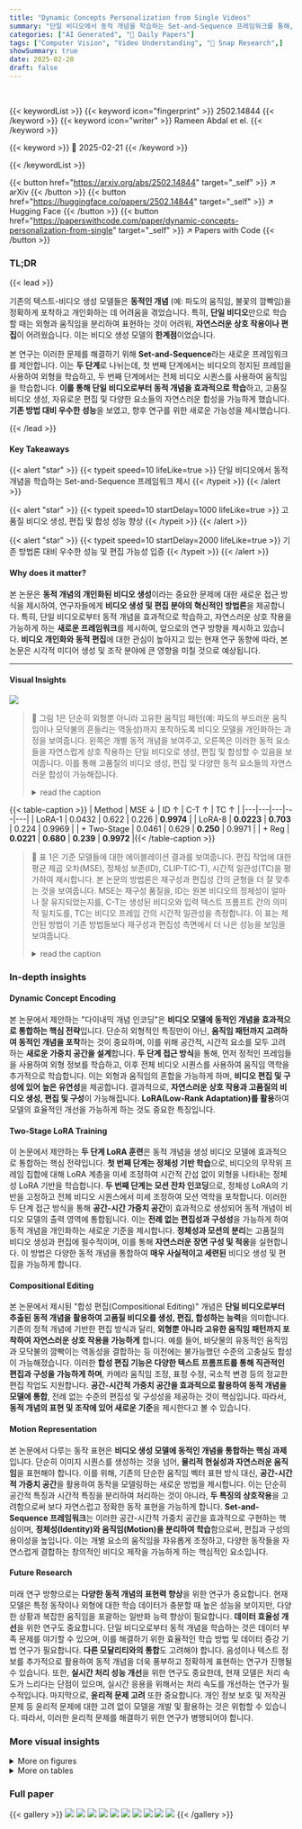 ```yaml
---
title: "Dynamic Concepts Personalization from Single Videos"
summary: "단일 비디오에서 동적 개념을 학습하는 Set-and-Sequence 프레임워크를 통해, 고품질 비디오 생성, 편집 및 합성을 가능하게 합니다."
categories: ["AI Generated", "🤗 Daily Papers"]
tags: ["Computer Vision", "Video Understanding", "🏢 Snap Research",]
showSummary: true
date: 2025-02-20
draft: false
---
```


<br>

{{< keywordList >}}
{{< keyword icon="fingerprint" >}} 2502.14844 {{< /keyword >}}
{{< keyword icon="writer" >}} Rameen Abdal et el. {{< /keyword >}}
 
{{< keyword >}} 🤗 2025-02-21 {{< /keyword >}}
 
{{< /keywordList >}}

{{< button href="https://arxiv.org/abs/2502.14844" target="_self" >}}
↗ arXiv
{{< /button >}}
{{< button href="https://huggingface.co/papers/2502.14844" target="_self" >}}
↗ Hugging Face
{{< /button >}}
{{< button href="https://paperswithcode.com/paper/dynamic-concepts-personalization-from-single" target="_self" >}}
↗ Papers with Code
{{< /button >}}




### TL;DR


{{< lead >}}

기존의 텍스트-비디오 생성 모델들은 **동적인 개념** (예: 파도의 움직임, 불꽃의 깜빡임)을 정확하게 포착하고 개인화하는 데 어려움을 겪었습니다. 특히, **단일 비디오**만으로 학습할 때는 외형과 움직임을 분리하여 표현하는 것이 어려워, **자연스러운 상호 작용이나 편집**이 어려웠습니다. 이는 비디오 생성 모델의 **한계점**이었습니다.

본 연구는 이러한 문제를 해결하기 위해 **Set-and-Sequence**라는 새로운 프레임워크를 제안합니다. 이는 **두 단계**로 나뉘는데, 첫 번째 단계에서는 비디오의 정지된 프레임을 사용하여 외형을 학습하고, 두 번째 단계에서는 전체 비디오 시퀀스를 사용하여 움직임을 학습합니다. **이를 통해 단일 비디오로부터 동적 개념을 효과적으로 학습**하고, 고품질 비디오 생성, 자유로운 편집 및 다양한 요소들의 자연스러운 합성을 가능하게 했습니다.  **기존 방법 대비 우수한 성능**을 보였고, 향후 연구를 위한 새로운 가능성을 제시했습니다.

{{< /lead >}}


#### Key Takeaways

{{< alert "star" >}}
{{< typeit speed=10 lifeLike=true >}} 단일 비디오에서 동적 개념을 학습하는 Set-and-Sequence 프레임워크 제시 {{< /typeit >}}
{{< /alert >}}

{{< alert "star" >}}
{{< typeit speed=10 startDelay=1000 lifeLike=true >}} 고품질 비디오 생성, 편집 및 합성 성능 향상 {{< /typeit >}}
{{< /alert >}}

{{< alert "star" >}}
{{< typeit speed=10 startDelay=2000 lifeLike=true >}} 기존 방법론 대비 우수한 성능 및 편집 가능성 입증 {{< /typeit >}}
{{< /alert >}}

#### Why does it matter?
본 논문은 **동적 개념의 개인화된 비디오 생성**이라는 중요한 문제에 대한 새로운 접근 방식을 제시하여, 연구자들에게 **비디오 생성 및 편집 분야의 혁신적인 방법론**을 제공합니다. 특히, 단일 비디오로부터 동적 개념을 효과적으로 학습하고, 자연스러운 상호 작용을 가능하게 하는 **새로운 프레임워크**를 제시하여, 앞으로의 연구 방향을 제시하고 있습니다.  **비디오 개인화와 동적 편집**에 대한 관심이 높아지고 있는 현재 연구 동향에 따라, 본 논문은 시각적 미디어 생성 및 조작 분야에 큰 영향을 미칠 것으로 예상됩니다.

------
#### Visual Insights



![](https://arxiv.org/html/2502.14844/x1.png)

> 🔼 그림 1은 단순히 외형뿐 아니라 고유한 움직임 패턴(예: 파도의 부드러운 움직임이나 모닥불의 흔들리는 역동성)까지 포착하도록 비디오 모델을 개인화하는 과정을 보여줍니다.  왼쪽은 개별 동적 개념을 보여주고, 오른쪽은 이러한 동적 요소들을 자연스럽게 상호 작용하는 단일 비디오로 생성, 편집 및 합성할 수 있음을 보여줍니다.  이를 통해 고품질의 비디오 생성, 편집 및 다양한 동적 요소들의 자연스러운 합성이 가능해집니다.
> <details>
> <summary>read the caption</summary>
> Figure 1. We personalize a video model to capture dynamic concepts – entities defined not only by their appearance but also by their unique motion patterns, such as the fluid motion of ocean waves or the flickering dynamics of a bonfire (left). This enables high-fidelity generation, editing, and the composition of these dynamic elements into a single video, where they interact naturally (right).
> </details>





{{< table-caption >}}
| Method | MSE ↓ | ID ↑ | C-T ↑ | TC ↑ |
|---|---|---|---|---|
| LoRA-1 | 0.0432 | 0.622 | 0.226 | **0.9974** |
| LoRA-8 | **0.0223** | **0.703** | 0.224 | 0.9969 |
| + Two-Stage | 0.0461 | 0.629 | **0.250** | 0.9971 |
| + Reg | **0.0221** | **0.680** | **0.239** | **0.9972** |{{< /table-caption >}}

> 🔼 표 1은 기준 모델들에 대한 에이블레이션 결과를 보여줍니다. 편집 작업에 대한 평균 제곱 오차(MSE), 정체성 보존(ID), CLIP-T(C-T), 시간적 일관성(TC)을 평가하여 제시합니다. 본 논문의 방법론은 재구성과 편집성 간의 균형을 더 잘 맞추는 것을 보여줍니다. MSE는 재구성 품질을, ID는 원본 비디오의 정체성이 얼마나 잘 유지되었는지를, C-T는 생성된 비디오와 입력 텍스트 프롬프트 간의 의미적 일치도를, TC는 비디오 프레임 간의 시간적 일관성을 측정합니다. 이 표는 제안된 방법이 기존 방법들보다 재구성과 편집성 측면에서 더 나은 성능을 보임을 보여줍니다.
> <details>
> <summary>read the caption</summary>
> Table 1. Ablation of Baselines. Table evaluating Mean Square Error (MSE), Identity Preservation (ID), CLIP-T (C-T), and Temporal Coherency (TC) on the editing task. Our method demonstrates better reconstruction-edibility trade-off.
> </details>





### In-depth insights


#### Dynamic Concept Encoding
본 논문에서 제안하는 "다이내믹 개념 인코딩"은 **비디오 모델에 동적인 개념을 효과적으로 통합하는 핵심 전략**입니다.  단순히 외형적인 특징만이 아닌, **움직임 패턴까지 고려하여 동적인 개념을 포착**하는 것이 중요하며, 이를 위해 공간적, 시간적 요소를 모두 고려하는 **새로운 가중치 공간을 설계**합니다.  **두 단계 접근 방식**을 통해, 먼저 정적인 프레임들을 사용하여 외형 정보를 학습하고,  이후 전체 비디오 시퀀스를 사용하여 움직임 역학을 추가적으로 학습합니다.  이는 외형과 움직임의 혼합을 가능하게 하며, **비디오 편집 및 구성에 있어 높은 유연성**을 제공합니다.  결과적으로, **자연스러운 상호 작용과 고품질의 비디오 생성, 편집 및 구성**이 가능해집니다.  **LoRA(Low-Rank Adaptation)를 활용**하여 모델의 효율적인 개선을 가능하게 하는 것도 중요한 특징입니다.

#### Two-Stage LoRA Training
이 논문에서 제안하는 **두 단계 LoRA 훈련**은 동적 개념을 생성 비디오 모델에 효과적으로 통합하는 핵심 전략입니다. **첫 번째 단계는 정체성 기반 학습**으로, 비디오의 무작위 프레임 집합에 대해 LoRA 계층을 미세 조정하여 시간적 간섭 없이 외형을 나타내는 정체성 LoRA 기반을 학습합니다. **두 번째 단계는 모션 잔차 인코딩**으로, 정체성 LoRA의 기반을 고정하고 전체 비디오 시퀀스에서 미세 조정하여 모션 역학을 포착합니다. 이러한 두 단계 접근 방식을 통해 **공간-시간 가중치 공간**이 효과적으로 생성되어 동적 개념이 비디오 모델의 출력 영역에 통합됩니다. 이는 **전례 없는 편집성과 구성성**을 가능하게 하여 동적 개념을 개인화하는 새로운 기준을 제시합니다.  **정체성과 모션의 분리**는 고품질의 비디오 생성과 편집에 필수적이며, 이를 통해 **자연스러운 장면 구성 및 적응**을 실현합니다. 이 방법은 다양한 동적 개념을 통합하여 **매우 사실적이고 세련된** 비디오 생성 및 편집을 가능하게 합니다.

#### Compositional Editing
본 논문에서 제시된 "합성 편집(Compositional Editing)" 개념은 **단일 비디오로부터 추출된 동적 개념을 활용하여 고품질 비디오를 생성, 편집, 합성하는 능력**을 의미합니다.  기존의 정적 개념에 기반한 편집 방식과 달리, **외형뿐 아니라 고유한 움직임 패턴까지 포착하여 자연스러운 상호 작용을 가능하게** 합니다.  예를 들어, 바닷물의 유동적인 움직임과 모닥불의 깜빡이는 역동성을 결합하는 등 이전에는 불가능했던 수준의 고충실도 합성이 가능해졌습니다. 이러한 **합성 편집 기능은 다양한 텍스트 프롬프트를 통해 직관적인 편집과 구성을 가능하게 하며**,  카메라 움직임 조정, 표정 수정, 국소적 변경 등의 정교한 편집 작업도 지원합니다.  **공간-시간적 가중치 공간을 효과적으로 활용하여 동적 개념을 모델에 통합**,  전례 없는 수준의 편집성 및 구성성을 제공하는 것이 핵심입니다. 따라서,  **동적 개념의 표현 및 조작에 있어 새로운 기준**을 제시한다고 볼 수 있습니다.

#### Motion Representation
본 논문에서 다루는 동작 표현은 **비디오 생성 모델에 동적인 개념을 통합하는 핵심 과제**입니다.  단순히 이미지 시퀀스를 생성하는 것을 넘어, **물리적 현실성과 자연스러운 움직임**을 표현해야 합니다. 이를 위해, 기존의 단순한 움직임 벡터 표현 방식 대신, **공간-시간적 가중치 공간**을 활용하여 동작을 모델링하는 새로운 방법을 제시합니다. 이는 단순히 공간적 특징과 시간적 특징을 분리하여 처리하는 것이 아니라, **두 특징의 상호작용**을 고려함으로써 보다 자연스럽고 정확한 동작 표현을 가능하게 합니다. **Set-and-Sequence 프레임워크**는 이러한 공간-시간적 가중치 공간을 효과적으로 구현하는 핵심이며, **정체성(Identity)와 움직임(Motion)을 분리하여 학습**함으로써, 편집과 구성의 용이성을 높입니다.  이는 개별 요소의 움직임을 자유롭게 조정하고, 다양한 동작들을 자연스럽게 결합하는 창의적인 비디오 제작을 가능하게 하는 핵심적인 요소입니다.

#### Future Research
미래 연구 방향으로는 **다양한 동적 개념의 표현력 향상**을 위한 연구가 중요합니다.  현재 모델은 특정 동작이나 외형에 대한 학습 데이터가 충분할 때 높은 성능을 보이지만, 다양한 상황과 복잡한 움직임을 포괄하는 일반화 능력 향상이 필요합니다.  **데이터 효율성 개선**을 위한 연구도 중요합니다.  단일 비디오로부터 동적 개념을 학습하는 것은 데이터 부족 문제를 야기할 수 있으며, 이를 해결하기 위한 효율적인 학습 방법 및 데이터 증강 기법 연구가 필요합니다.  **다른 모달리티와의 통합**도 고려해야 합니다.  음성이나 텍스트 정보를 추가적으로 활용하여 동적 개념을 더욱 풍부하고 정확하게 표현하는 연구가 진행될 수 있습니다.  또한, **실시간 처리 성능 개선**을 위한 연구도 중요한데, 현재 모델은 처리 속도가 느리다는 단점이 있으며, 실시간 응용을 위해서는 처리 속도를 개선하는 연구가 필수적입니다.  마지막으로, **윤리적 문제 고려** 또한 중요합니다.  개인 정보 보호 및 저작권 문제 등 윤리적 문제에 대한 고려 없이 모델을 개발 및 활용하는 것은 위험할 수 있습니다.  따라서, 이러한 윤리적 문제를 해결하기 위한 연구가 병행되어야 합니다.


### More visual insights

<details>
<summary>More on figures
</summary>


![](https://arxiv.org/html/2502.14844/extracted/6219306/images/editing.jpg)

> 🔼 그림 2는 Set-and-Sequence 프레임워크의 두 단계를 보여줍니다. 먼저, Identity Basis 단계에서는 비디오에서 추출한 무작위 프레임 집합을 사용하여 LoRA Set Encoding을 학습합니다. 이 단계에서는 시간적 요소를 배제하고 동적 개념의 외형에만 집중하여 고품질의 결과를 얻습니다. 다음으로 Motion Residuals 단계에서는 Identity LoRA의 기저를 고정하고, 전체 비디오 시퀀스를 사용하여 학습한 LoRA Sequence Encoding의 계수를 추가하여 모델이 동적 개념의 움직임을 포착할 수 있도록 합니다.  결과적으로, 이 두 단계를 통해 외형과 움직임을 효과적으로 분리하여 학습하고, 고품질의 비디오 생성, 편집, 합성이 가능해집니다.
> <details>
> <summary>read the caption</summary>
> Figure 2. Set-and-Sequence framework operates in two stages: (i) Identity Basis: We train LoRA Set Encoding on a unordered set of frames extracted from the video, focusing only on the appearance of the dynamic concept to achieve high fidelity without temporal distractions. (ii) Motion Residuals: The Basis of the Identity LoRAs is frozen and the coefficient part is augmented with coefficients of LoRA Sequence Encoding trained on the temporal sequence of full video clip, allowing the model to capture the motion dynamics of the concept.
> </details>



![](https://arxiv.org/html/2502.14844/extracted/6219306/images/pixar.jpg)

> 🔼 그림 3은 Set-and-Sequence 프레임워크의 텍스트 기반 편집 기능을 보여줍니다. 이 프레임워크는 동적인 개념(예: 불꽃의 움직임이나 파도의 흐름)의 외관과 움직임을 모두 보존하면서, 배경과 조명 변경과 같은 전역적 편집이나 의복 및 사물 교체 같은 국소적 편집을 가능하게 합니다.  원본 동적 개념에 대한 높은 충실도를 유지하면서 다양한 편집이 가능함을 보여주는 여러 가지 예시가 포함되어 있습니다.
> <details>
> <summary>read the caption</summary>
> Figure 3. Local and Global Editing. Our Set-and-Sequence framework enables text-driven edits of dynamic concepts while preserving both their appearance and motion. Edits can be global (e.g., background and lighting) or local (e.g., clothing and object replacement), ensuring high fidelity to the original dynamic concepts.
> </details>



![](https://arxiv.org/html/2502.14844/extracted/6219306/images/compose.jpg)

> 🔼 그림 4는 동적 개념의 스타일 변환 과정을 보여줍니다. 상단은 아이덴티티 기반의 가중치 재조정을 통해 동적 개념의 스타일을 변환한 결과를 보여줍니다. 하단은 상단 영상에서 파생된 프롬프트를 사용하여 스타일 변환과 동작 편집을 동시에 수행한 결과를 보여줍니다. 즉, 상단에서는 외형적인 스타일만 변경하고 하단에서는 외형과 움직임 모두를 제어하여 보다 세밀한 편집이 가능함을 보여줍니다.
> <details>
> <summary>read the caption</summary>
> Figure 4. Stylization. Top: Stylization of dynamic concepts achieved by reweighting the identity basis. Bottom: Stylization and motion editing performed using prompt derived from the video in the top row.
> </details>



![](https://arxiv.org/html/2502.14844/extracted/6219306/images/compare.jpg)

> 🔼 본 그림은 논문에서 제시된 프레임워크를 사용하여 동적인 개념들을 원활하게 결합한 결과를 보여줍니다. 각 개념은 명확성을 위해 색상으로 구분되어 있으며, 여러 동적 개념들의 자연스러운 상호 작용을 보여줍니다. 보다 자세한 내용은 보충 비디오를 참조하세요.
> <details>
> <summary>read the caption</summary>
> Figure 5. Dynamic Concepts Composition. Composition results achieved by our framework showcasing seamless integration of dynamic concepts. with each concept color-coded for clarity. For a more comprehensive demonstration, refer to the supplementary videos.
> </details>



![](https://arxiv.org/html/2502.14844/extracted/6219306/images/ablation.jpg)

> 🔼 그림 6은 제안된 방법의 성능을 기존 방법들과 비교 분석한 결과를 보여줍니다.  두 가지 편집 시나리오(배경과 셔츠 변경, 컵 추가)에서 제안된 방법과 NewMove, DreamVideo, DB-LoRA, DreamMix 네 가지 기존 방법의 결과를 비교합니다.  비교 결과는 프롬프트 충실도와 주체 식별 유지를 중심으로 이루어졌으며, 제안된 방법이 기존 방법들보다 프롬프트를 더 잘 따르면서 주체의 정체성을 더 잘 유지하는 것을 보여줍니다.
> <details>
> <summary>read the caption</summary>
> Figure 6. Comparison with baselines. Comparison of our method with baseline approaches (NewMove (Materzyńska et al., 2024), DreamVideo (Wei et al., 2024), DB-LoRA (Ryu, 2023; Ruiz et al., 2023a), and DreamMix (Molad et al., 2023)) on two editing scenarios: changing the background and shirt, and adding a glass. Our method demonstrates superior adherence to the prompt while preserving the subject identity, outperforming the baselines.
> </details>



![](https://arxiv.org/html/2502.14844/extracted/6219306/images/stitch.jpg)

> 🔼 그림 7은 저자들이 제안한 방법의 핵심 구성 요소인 두 단계 학습과 정규화의 효과를 보여주는 실험 결과입니다. 배경과 셔츠를 바꾸는 편집 작업을 예시로, 저랭크 LoRA(LoRA-1)를 사용하면 세부 정보를 충분히 포착하지 못해 과소적합이 발생하고, 고랭크 LoRA(LoRA-8)를 사용하면 적응력이 저하되는 과적합이 발생합니다. 반면에 저자들이 제안한 두 단계 접근 방식에 정규화를 추가하면 충실도와 편집 가능성을 모두 유지하면서 균형을 맞출 수 있습니다.
> <details>
> <summary>read the caption</summary>
> Figure 7. Ablation. Ablation of design choices on the editing task of adding a different shirt and background. Low-rank LoRA (LoRA-1) results in underfitting, failing to capture sufficient detail, while high-rank LoRA (LoRA-8) overfits, compromising adaptability. Our two-stage approach with added regularization achieves a balanced trade-off, preserving both fidelity and editability.
> </details>



</details>




<details>
<summary>More on tables
</summary>


{{< table-caption >}}
| Method | MSE ↓ | ID ↑ | C-T ↑ | TC ↑ |
|---|---|---|---|---|
| Tex-Inv | 0.0714 | 0.145 | 0.201 | 0.9927 |
| DB-LoRA | 0.0223 | 0.703 | 0.224 | 0.9969 |
| NewMove | 0.2223 | 0.270 | 0.204 | 0.9914 |
| DreamVideo | 0.2021 | 0.118 | 0.218 | 0.9657 |
| DreamMix | 0.0429 | 0.579 | 0.226 | 0.9965 |
| Ours | 0.0221 | 0.680 | 0.239 | 0.9972 |{{< /table-caption >}}
> 🔼 표 2는 비디오 편집 작업에 대한 평가 지표를 보여줍니다. 평가 지표는 평균 제곱 오차(MSE), 신원 보존(ID), CLIP-T(C-T), 시간적 일관성(TC)을 포함합니다. 이 표는 제안된 방법이 경쟁 기법에 비해 재구성과 편집성 간의 균형을 더 잘 맞춘다는 것을 보여줍니다. 즉,  MSE는 낮게 유지하면서 동시에 ID, C-T, TC 점수는 높게 유지하여 원본 비디오의 특징을 잘 유지하면서도 자유롭게 편집할 수 있음을 의미합니다.
> <details>
> <summary>read the caption</summary>
> Table 2. Editing Task Evaluation. Table evaluating Mean Square Error (MSE), Identity Preservation (ID), CLIP-T (C-T), and Temporal Coherency (TC) on the editing task. Our method achieves a superior reconstruction-editability trade-off compared to the competing approaches.
> </details>

{{< table-caption >}}
| Method | IP | MP | AP | OP |
|---|---|---|---|---|
| Ours *vs* DreamMix | 87% | 88% | 98% | 100% |
| Ours *vs* LoRA-1 | 99% | 95% | 94% | 100% |
| Ours *vs* LoRA-8 (DB-LoRA) | 78% | 75% | 98% | 98% |
| Ours *vs* Two-Stage | 86% | 97% | 76% | 90% |{{< /table-caption >}}
> 🔼 이 표는 사용자 연구 결과를 보여줍니다.  사용자들은 다양한 방법으로 생성된 비디오 쌍을 보고, 각 방법의 신원 보존(ID), 모션 보존(MP), 프롬프트 준수(AP) 및 편집의 전반적인 선호도(OP)를 평가했습니다.  선호도는 백분율로 계산되었습니다.  즉, 사용자들이 각 방법이 얼마나 잘 작동하는지에 대해 주관적인 의견을 제시한 결과를 정량적으로 보여주는 표입니다.
> <details>
> <summary>read the caption</summary>
> Table 3. User Study. User study results comparing methods on Identity Preservation (ID), Motion Preservation (MP), Adherence to Prompt (AP), and Overall Preference of the edits (OP). Preference is computed in percentages.
> </details>

{{< table-caption >}}
| Autoencoder | MAGVIT |
|---|---| 
| Base channels | 16 |
| Channel multiplier | [1, 4, 16, 32, 64] |
| Encoder blocks count | [1, 1, 2, 8, 8] |
| Decoder blocks count | [4, 4, 4, 4, 4] |
| Stride of frame | [1, 2, 2, 2, 1] |
| Stride of h and w | [2, 2, 2, 2, 1] |
| Padding mode | replicate |
| Compression rate | 8x16x16 |
| Bottleneck channels | 32 |
| Use KL divergence | ✓ |
| Use adaptive norm | ✓(decoder only) |{{< /table-caption >}}
> 🔼 이 표는 논문의 '8 Architecture and Training Details' 섹션에 있는 MAGVIT 기반의 비디오 오토인코더의 구체적인 사양을 보여줍니다.  자세히는 인코더와 디코더 블록의 수, 채널 수, 스트라이드, 패딩 방식, 압축 비율, bottleneck 채널 수, KL divergence 및 적응형 정규화 사용 여부 등이 포함되어 있습니다.
> <details>
> <summary>read the caption</summary>
> Table 4. Autoencoder and MAGVIT specifications.
> </details>

{{< table-caption >}}
| Backbone | DiT |
|---|---| 
| Input channels | 32 |
| Patch size | 1 × 2 × 2 |
| Latent token channels | 4096 |
| Positional embeddings | 3D-RoPE |
| DiT blocks count | 32 |
| Attention heads count | 32 |
| Window size | 6144 (center) |
| Normalization | Layer normalization |
| Use flash attention | ✓ |
| Use QK-normalization | ✓ |
| Use self conditioning | ✓ |
| Self conditioning prob. | 0.9 |
| Context channels | 1024 |{{< /table-caption >}}
> 🔼 표 5는 논문의 DiT(Diffusion Transformer) 기반 비디오 생성 모델의 백본(backbone)과 DiT 사양에 대한 세부 정보를 보여줍니다.  자세하게는, 입력 채널 수, 패치 크기, 잠재 토큰 채널, 위치 임베딩 방식, DiT 블록 수, 어텐션 헤드 수, 어텐션 윈도우 크기, 정규화 기법, 플래시 어텐션 사용 여부, QK 정규화 사용 여부, 셀프 컨디셔닝 사용 여부, 컨텍스트 채널 수 등 DiT 아키텍처의 주요 하이퍼파라미터들이 포함되어 있습니다. 이 표는 모델의 구조와 하이퍼파라미터 설정을 이해하는 데 중요한 역할을 합니다.
> <details>
> <summary>read the caption</summary>
> Table 5. Backbone and DiT specifications.
> </details>

{{< table-caption >}}
| Optimizer | AdamW |
|---|---| 
| Learning rate | $1\times 10^{-4}$ |
| LR scheduler | constant |
| Beta | [0.9, 0.99] |
| Weight decay | 0.01 |
| Gradient clipping | 0.05 |
| Dropout (Stage I) | 0.8 |
| Dropout (Stage II) | 0.5 |{{< /table-caption >}}
> 🔼 표 6은 논문의 훈련 과정에 대한 세부 정보를 보여줍니다.  두 단계로 진행되는 훈련 과정(Identity Basis 학습 및 Motion Residual Encoding)에서 사용된 최적화 설정, 하이퍼파라미터(학습률, 가중치 감소, 그래디언트 클리핑 등), 드롭아웃 비율, 그리고 각 단계의 반복 횟수 등을 포함하고 있습니다. 이를 통해 본 연구에서 사용된 훈련 전략을 명확히 이해하는 데 도움을 줍니다.
> <details>
> <summary>read the caption</summary>
> Table 6. Training stages and optimization settings.
> </details>

</details>




### Full paper

{{< gallery >}}
<img src="paper_images/1.png" class="grid-w50 md:grid-w33 xl:grid-w25" />
<img src="paper_images/2.png" class="grid-w50 md:grid-w33 xl:grid-w25" />
<img src="paper_images/3.png" class="grid-w50 md:grid-w33 xl:grid-w25" />
<img src="paper_images/4.png" class="grid-w50 md:grid-w33 xl:grid-w25" />
<img src="paper_images/5.png" class="grid-w50 md:grid-w33 xl:grid-w25" />
<img src="paper_images/6.png" class="grid-w50 md:grid-w33 xl:grid-w25" />
<img src="paper_images/7.png" class="grid-w50 md:grid-w33 xl:grid-w25" />
<img src="paper_images/8.png" class="grid-w50 md:grid-w33 xl:grid-w25" />
<img src="paper_images/9.png" class="grid-w50 md:grid-w33 xl:grid-w25" />
<img src="paper_images/10.png" class="grid-w50 md:grid-w33 xl:grid-w25" />
{{< /gallery >}}